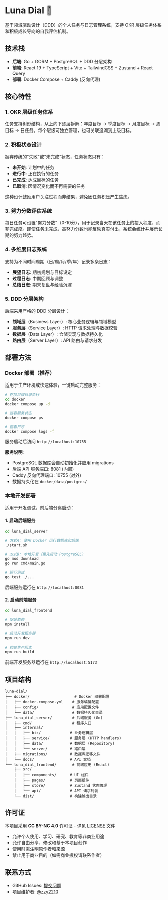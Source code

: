 # Luna Dial 🌙

基于领域驱动设计（DDD）的个人任务与日志管理系统，支持 OKR 层级任务体系和积极成长导向的自我评估机制。

## 技术栈

- **后端**: Go + GORM + PostgreSQL + DDD 分层架构
- **前端**: React 19 + TypeScript + Vite + TailwindCSS + Zustand + React Query
- **部署**: Docker Compose + Caddy (反向代理)

## 核心特性

### 1. OKR 层级任务体系
任务支持树形结构，从上向下逐层拆解：年度目标 → 季度目标 → 月度目标 → 周目标 → 日任务。每个层级可独立管理，也可关联追溯到上级目标。

### 2. 积极状态设计
摒弃传统的"失败"或"未完成"状态，任务状态只有：
- **未开始**: 计划中的任务
- **进行中**: 正在执行的任务
- **已完成**: 达成目标的任务
- **已取消**: 因情况变化而不再需要的任务

这种设计鼓励用户关注过程而非结果，避免因任务积压产生焦虑。

### 3. 努力分数评估系统
每日任务可设置"努力分数"（0-10分），用于记录当天在该任务上的投入程度，而非完成度。即使任务未完成，高努力分数也能反映真实付出，系统会统计并展示长期的努力趋势。

### 4. 多维度日志系统
支持为不同时间周期（日/周/月/季/年）记录多条日志：
- **展望日志**: 期初规划与目标设定
- **过程日志**: 中期回顾与调整
- **总结日志**: 期末复盘与经验沉淀

### 5. DDD 分层架构
后端采用严格的 DDD 分层设计：
- **领域层**（Business Layer）: 核心业务逻辑与领域模型
- **服务层**（Service Layer）: HTTP 请求处理与数据校验
- **数据层**（Data Layer）: 仓储实现与数据持久化
- **路由层**（Server Layer）: API 路由与请求分发

## 部署方法

### Docker 部署（推荐）

适用于生产环境或快速体验，一键启动完整服务：

```bash
# 在项目根目录执行
cd docker
docker compose up -d

# 查看服务状态
docker compose ps

# 查看日志
docker compose logs -f
```

服务启动后访问 `http://localhost:10755`

**服务说明**:
- PostgreSQL 数据库会自动初始化并应用 migrations
- 后端 API 服务端口: 8081 (内部)
- Caddy 反向代理端口: 10755 (对外)
- 数据持久化在 `docker/data/postgres/`

### 本地开发部署

适用于开发调试，前后端分离启动：

#### 1. 启动后端服务

```bash
cd luna_dial_server

# 方式A: 使用 Docker 运行数据库和后端
./start.sh

# 方式B: 本地开发（需先启动 PostgreSQL）
go mod download
go run cmd/main.go

# 运行测试
go test ./...
```

后端服务运行在 `http://localhost:8081`

#### 2. 启动前端服务

```bash
cd luna_dial_frontend

# 安装依赖
npm install

# 启动开发服务器
npm run dev

# 构建生产版本
npm run build
```

前端开发服务器运行在 `http://localhost:5173`

## 项目结构

```
luna-dial/
├── docker/                    # Docker 部署配置
│   ├── docker-compose.yml    # 服务编排配置
│   ├── config/               # 应用配置文件
│   └── data/                 # 数据持久化目录
├── luna_dial_server/         # 后端服务 (Go)
│   ├── cmd/                  # 程序入口
│   ├── internal/
│   │   ├── biz/             # 业务逻辑层
│   │   ├── service/         # 服务层 (HTTP handlers)
│   │   ├── data/            # 数据层 (Repository)
│   │   └── server/          # 路由层
│   ├── migrations/          # 数据库迁移文件
│   └── docs/                # API 文档
└── luna_dial_frontend/       # 前端应用 (React)
    ├── src/
    │   ├── components/      # UI 组件
    │   ├── pages/           # 页面组件
    │   ├── store/           # Zustand 状态管理
    │   └── api/             # API 请求封装
    └── dist/                # 构建输出目录
```

## 许可证

本项目采用 **CC BY-NC 4.0** 许可证 - 详见 [LICENSE](LICENSE) 文件

- 允许个人使用、学习、研究、教育等非商业用途
- 允许自由分享、修改和基于本项目创作
- 使用时需注明原作者和来源
- 禁止用于商业目的（如需商业授权请联系作者）

## 联系方式

- GitHub Issues: [提交问题](https://github.com/zzy2210/luna-dial/issues)
- 项目维护者: [@zzy2210](https://github.com/zzy2210)
